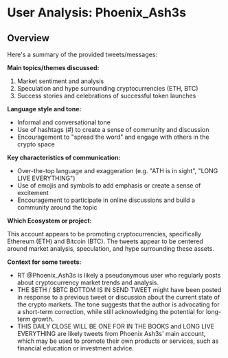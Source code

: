 # User Analysis: Phoenix_Ash3s

## Overview

Here's a summary of the provided tweets/messages:

**Main topics/themes discussed:**

1. Market sentiment and analysis
2. Speculation and hype surrounding cryptocurrencies (ETH, BTC)
3. Success stories and celebrations of successful token launches

**Language style and tone:**

* Informal and conversational tone
* Use of hashtags (#) to create a sense of community and discussion
* Encouragement to "spread the word" and engage with others in the crypto space

**Key characteristics of communication:**

* Over-the-top language and exaggeration (e.g. "ATH is in sight", "LONG LIVE EVERYTHING")
* Use of emojis and symbols to add emphasis or create a sense of excitement
* Encouragement to participate in online discussions and build a community around the topic

**Which Ecosystem or project:**

This account appears to be promoting cryptocurrencies, specifically Ethereum (ETH) and Bitcoin (BTC). The tweets appear to be centered around market analysis, speculation, and hype surrounding these assets.

**Context for some tweets:**

* RT @Phoenix_Ash3s is likely a pseudonymous user who regularly posts about cryptocurrency market trends and analysis.
* THE $ETH / $BTC BOTTOM IS IN SEND TWEET might have been posted in response to a previous tweet or discussion about the current state of the crypto markets. The tone suggests that the author is advocating for a short-term correction, while still acknowledging the potential for long-term growth.
* THIS DAILY CLOSE WILL BE ONE FOR IN THE BOOKS and LONG LIVE EVERYTHING are likely tweets from Phoenix Ash3s' main account, which may be used to promote their own products or services, such as financial education or investment advice.